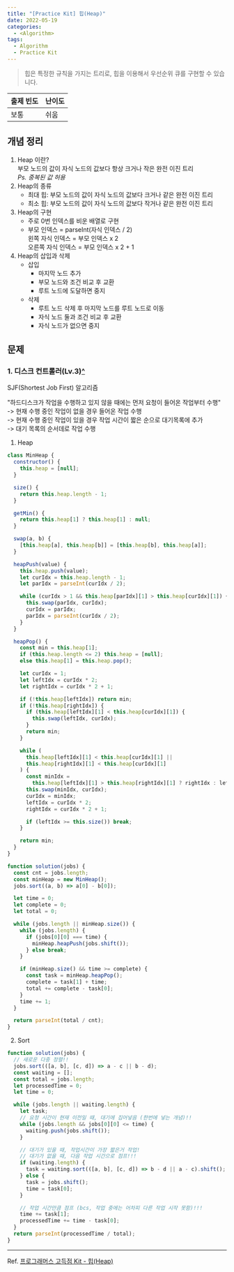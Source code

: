 ```yaml
---
title: "[Practice Kit] 힙(Heap)"
date: 2022-05-19
categories:
  - <Algorithm>
tags:
  - Algorithm
  - Practice Kit
---
```


> 힙은 특정한 규칙을 가지는 트리로, 힙을 이용해서 우선순위 큐를 구현할 수 있습니다.

| 출제 빈도 | 난이도 |
| --------- | ------ |
| 보통      | 쉬움   |

## 개념 정리

1. Heap 이란?  
   부모 노드의 값이 자식 노드의 값보다 항상 크거나 작은 완전 이진 트리  
    _Ps. 중복된 값 허용_
2. Heap의 종류
   - 최대 힙: 부모 노드의 값이 자식 노드의 값보다 크거나 같은 완전 이진 트리
   - 최소 힙: 부모 노드의 값이 자식 노드의 값보다 작거나 같은 완전 이진 트리
3. Heap의 구현
   - 주로 0번 인덱스를 비운 배열로 구현
   - 부모 인덱스 = parseInt(자식 인덱스 / 2)  
     왼쪽 자식 인덱스 = 부모 인덱스 x 2  
     오른쪽 자식 인덱스 = 부모 인덱스 x 2 + 1
4. Heap의 삽입과 삭제
   - 삽입
     - 마지막 노드 추가
     - 부모 노드와 조건 비교 후 교환
     - 루트 노드에 도달하면 중지
   - 삭제
     - 루트 노드 삭제 후 마지막 노드를 루트 노드로 이동
     - 자식 노드 둘과 조건 비교 후 교환
     - 자식 노드가 없으면 중지

## 문제

### 1. 디스크 컨트롤러(Lv.3)[^](https://programmers.co.kr/learn/courses/30/lessons/42627?language=javascript)

SJF(Shortest Job First) 알고리즘

"하드디스크가 작업을 수행하고 있지 않을 때에는 먼저 요청이 들어온 작업부터 수행"  
-> 현재 수행 중인 작업이 없을 경우 들어온 작업 수행  
-> 현재 수행 중인 작업이 있을 경우 작업 시간이 짧은 순으로 대기목록에 추가  
-> 대기 목록의 순서데로 작업 수행

1. Heap

```js
class MinHeap {
  constructor() {
    this.heap = [null];
  }

  size() {
    return this.heap.length - 1;
  }

  getMin() {
    return this.heap[1] ? this.heap[1] : null;
  }

  swap(a, b) {
    [this.heap[a], this.heap[b]] = [this.heap[b], this.heap[a]];
  }

  heapPush(value) {
    this.heap.push(value);
    let curIdx = this.heap.length - 1;
    let parIdx = parseInt(curIdx / 2);

    while (curIdx > 1 && this.heap[parIdx][1] > this.heap[curIdx][1]) {
      this.swap(parIdx, curIdx);
      curIdx = parIdx;
      parIdx = parseInt(curIdx / 2);
    }
  }

  heapPop() {
    const min = this.heap[1];
    if (this.heap.length <= 2) this.heap = [null];
    else this.heap[1] = this.heap.pop();

    let curIdx = 1;
    let leftIdx = curIdx * 2;
    let rightIdx = curIdx * 2 + 1;

    if (!this.heap[leftIdx]) return min;
    if (!this.heap[rightIdx]) {
      if (this.heap[leftIdx][1] < this.heap[curIdx][1]) {
        this.swap(leftIdx, curIdx);
      }
      return min;
    }

    while (
      this.heap[leftIdx][1] < this.heap[curIdx][1] ||
      this.heap[rightIdx][1] < this.heap[curIdx][1]
    ) {
      const minIdx =
        this.heap[leftIdx][1] > this.heap[rightIdx][1] ? rightIdx : leftIdx;
      this.swap(minIdx, curIdx);
      curIdx = minIdx;
      leftIdx = curIdx * 2;
      rightIdx = curIdx * 2 + 1;

      if (leftIdx >= this.size()) break;
    }

    return min;
  }
}

function solution(jobs) {
  const cnt = jobs.length;
  const minHeap = new MinHeap();
  jobs.sort((a, b) => a[0] - b[0]);

  let time = 0;
  let complete = 0;
  let total = 0;

  while (jobs.length || minHeap.size()) {
    while (jobs.length) {
      if (jobs[0][0] === time) {
        minHeap.heapPush(jobs.shift());
      } else break;
    }

    if (minHeap.size() && time >= complete) {
      const task = minHeap.heapPop();
      complete = task[1] + time;
      total += complete - task[0];
    }
    time += 1;
  }

  return parseInt(total / cnt);
}
```

2. Sort

```js
function solution(jobs) {
  // 새로운 다중 정렬!!
  jobs.sort(([a, b], [c, d]) => a - c || b - d);
  const waiting = [];
  const total = jobs.length;
  let processedTime = 0;
  let time = 0;

  while (jobs.length || waiting.length) {
    let task;
    // 요청 시간이 현재 이전일 때, 대기에 집어넣음 (한번에 넣는 개념)!!
    while (jobs.length && jobs[0][0] <= time) {
      waiting.push(jobs.shift());
    }

    // 대기가 있을 때, 작업시간이 가장 짧은거 작업!
    // 대기가 없을 때, 다음 작업 시간으로 점프!!!
    if (waiting.length) {
      task = waiting.sort(([a, b], [c, d]) => b - d || a - c).shift();
    } else {
      task = jobs.shift();
      time = task[0];
    }

    // 작업 시간만큼 점프 (bcs, 작업 중에는 어차피 다른 작업 시작 못함)!!!
    time += task[1];
    processedTime += time - task[0];
  }
  return parseInt(processedTime / total);
}
```

---

Ref. [프로그래머스 고득점 Kit - 힙(Heap)](https://programmers.co.kr/learn/courses/30/parts/12117)
